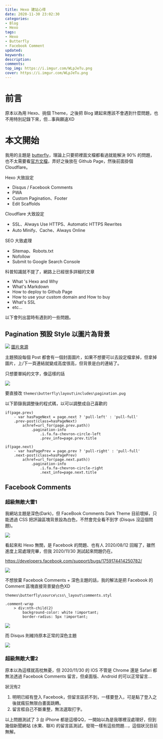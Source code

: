 ```yaml
---
title: Hexo 建站心得
date: 2020-11-30 23:02:30
categories:
- Blog
- Hexo
tags:
- Hexo
- Butterfly
- Facebook Comment
updated:
keywords:
description:
comments:
top_img: https://i.imgur.com/WLpJeTu.png
cover: https://i.imgur.com/WLpJeTu.png
---
```


# 前言
原本以為用 Hexo、挑個 Theme，之後把 Blog 建起來應該不會遇到什麼問題，也不用特別記錄下來，但...事與願違XD

# 本文開始
我用的主題是 [butterfly](https://github.com/jerryc127/hexo-theme-butterfly)，理論上只要把裡面文檔都看過就能解決 90% 的問題，也不太需要看[官方文檔](https://hexo.io/zh-tw/docs/)，弄好之後放在 Github Page，然後前面掛個 Cloudflare。


Hexo 大致設定
- Disqus / Facebook Comments
- PWA
- Custom Pagination、Footer
- Edit Scaffolds


Cloudflare 大致設定
- SSL、Always Use HTTPS、Automatic HTTPS Rewrites
- Auto Minify、Cache、Always Online

SEO 大致處理
- Sitemap、Robots.txt
- Nofollow
- Submit to Google Search Console


科普知識就不提了，網路上已經很多詳細的文章
- What 's Hexo and Why
- What's Markdown
- How to deploy to Github Page
- How to use your custom domain and How to buy
- What's SSL
- etc...


以下會列出當時有遇到的一些問題。

## Pagination 預設 Style 以圖片為背景

![](https://imgur.com/ZciUF7y.png)
[圖片來源](https://jerryc.me/posts/21cfbf15/)

主題預設每個 Post 都會有一個封面圖片，如果不想要可以去設定檔拿掉，但拿掉圖片，上/下一頁連結就變成高度很高，但背景是白的連結了。

只想要單純的文字，像這樣的話

![](https://imgur.com/PfZNzxO.png)

要直接改 ``themes\butterfly\layout\includes\pagination.pug``

以下節錄我調整後的程式碼，以可以調整成自己喜歡的
```=
if(page.prev)
    - var hasPageNext = page.next ? 'pull-left' : 'pull-full'
    .prev-post(class=hasPageNext)
        a(href=url_for(page.prev.path))
            .pagination-info
                .i.fa.fa-chevron-circle-left
                .prev_info=page.prev.title
          
if(page.next)
    - var hasPagePrev = page.prev ? 'pull-right' : 'pull-full'
    .next-post(class=hasPagePrev)
        a(href=url_for(page.next.path))
            .pagination-info
                .i.fa.fa-chevron-circle-right
                .next_info=page.next.title 
```


## Facebook Comments
### 超級無敵大雷1

我網站主題是深色(Dark)，但 FaceBook Comments Dark Theme 目前壞掉，只能透過 CSS 把評論區塊背景設為白色，不然會完全看不到字 (Disqus 沒這個問題)。

![](https://imgur.com/zGv7BAv.png)

看起來和 Hexo 無關，是 Facebook 的問題、也有人 2020/08/12 回報了，雖然進度上寫處理完畢，但我 2020/11/30 測試起來問題仍在。

https://developers.facebook.com/support/bugs/1759174414250782/

![](https://i.imgur.com/6QZkv1C.png)

不想放棄 Facebook Comments + 深色主題的話，我的解法是把 Facebook 的 Comment 區塊直接背景變白色XD

``themes\butterfly\source\css\_layout\comments.styl``

```
.comment-wrap
    > div:nth-child(2)
        background-color: white !important;
        border-radius: 5px !important;
```

![](https://i.imgur.com/STYzbcG.png)

而 Disqus 則維持原本正常的深色主題

![](https://i.imgur.com/tfiVAJ1.png)


### 超級無敵大雷2
原本以為這樣就高枕無憂，但 2020/11/30 的 IOS 不管是 Chrome 還是 Safari 都無法透過 Facebook Comments 留言，但桌面版、Android 的可以正常留言...

狀況有2

1. 明明已經有登入 Facebook，但留言區抓不到，一樣要登入，可是點了登入之後就瘋狂無限白畫面跳轉。
2. 留言框自己不斷重整，無法選取打字。

以上問題測試了 3 台 iPhone 都是這樣QQ，一開始以為是我哪裡沒處理好，但到幾個新聞網站 (水果、聯X) 的留言區測試，發現一樣有這些問題...，這個狀況目前無解。
